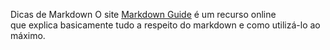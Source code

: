 Dicas de Markdown
O site [Markdown Guide](https://www.markdownguide.org/ "Markdown Guide Site") é um recurso online  
 que explica basicamente tudo a respeito do markdown e como utilizá-lo ao máximo.
